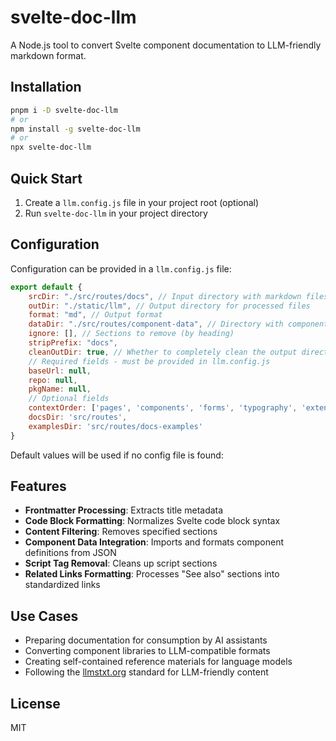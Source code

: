 # svelte-doc-llm

A Node.js tool to convert Svelte component documentation to LLM-friendly markdown format.

## Installation

```bash
pnpm i -D svelte-doc-llm
# or
npm install -g svelte-doc-llm
# or
npx svelte-doc-llm
```

## Quick Start

1. Create a `llm.config.js` file in your project root (optional)
2. Run `svelte-doc-llm` in your project directory

## Configuration

Configuration can be provided in a `llm.config.js` file:

```javascript
export default {
    srcDir: "./src/routes/docs", // Input directory with markdown files
    outDir: "./static/llm", // Output directory for processed files
    format: "md", // Output format
    dataDir: "./src/routes/component-data", // Directory with component JSON data
    ignore: [], // Sections to remove (by heading)
    stripPrefix: "docs",
    cleanOutDir: true, // Whether to completely clean the output directory
    // Required fields - must be provided in llm.config.js
    baseUrl: null,
    repo: null,
    pkgName: null,
    // Optional fields
    contextOrder: ['pages', 'components', 'forms', 'typography', 'extend', 'utilities'],
    docsDir: 'src/routes',
    examplesDir: 'src/routes/docs-examples'
}
```

Default values will be used if no config file is found:

## Features

- **Frontmatter Processing**: Extracts title metadata
- **Code Block Formatting**: Normalizes Svelte code block syntax
- **Content Filtering**: Removes specified sections
- **Component Data Integration**: Imports and formats component definitions from JSON
- **Script Tag Removal**: Cleans up script sections
- **Related Links Formatting**: Processes "See also" sections into standardized links

## Use Cases

- Preparing documentation for consumption by AI assistants
- Converting component libraries to LLM-compatible formats
- Creating self-contained reference materials for language models
- Following the [llmstxt.org](https://llmstxt.org/) standard for LLM-friendly content

## License

MIT
